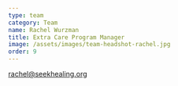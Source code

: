 ```yaml
---
type: team
category: Team
name: Rachel Wurzman
title: Extra Care Program Manager
image: /assets/images/team-headshot-rachel.jpg
order: 9
---
```


<rachel@seekhealing.org>
